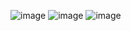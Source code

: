 ![image](https://github.com/96TSH/PokeHunter/assets/106390709/bba0d60e-71f2-4569-9c1e-99fb8a3fe81d)
![image](https://github.com/96TSH/PokeHunter/assets/106390709/8e5564ba-6a06-4fda-98d2-da1b65ce50f7)
![image](https://github.com/96TSH/PokeHunter/assets/106390709/edbc3f65-10f3-41c8-9d9d-62566b0bf4a6)

